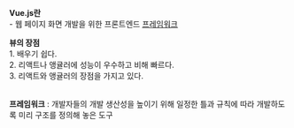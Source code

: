 **Vue.js란**  
\- 웹 페이지 화면 개발을 위한 
프론트엔드 <a href="#framework">프레임워크</a>
  
**뷰의 장점**  
1\. 배우기 쉽다.  
2\. 리액트나 앵귤러에 성능이 우수하고 비해 빠르다.  
3\. 리액트와 앵귤러의 장점을 가지고 있다.  

<br>

<span id="framework">
    <b>프레임워크</b> : 
    개발자들의 개발 생산성을 높이기 위해 
    일정한 틀과 규칙에 따라 개발하도록 
    미리 구조를 정의해 놓은 도구
</span>